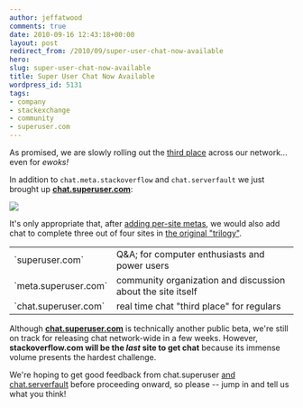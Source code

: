 ```yaml
---
author: jeffatwood
comments: true
date: 2010-09-16 12:43:18+00:00
layout: post
redirect_from: /2010/09/super-user-chat-now-available
hero: 
slug: super-user-chat-now-available
title: Super User Chat Now Available
wordpress_id: 5131
tags:
- company
- stackexchange
- community
- superuser.com
---
```


As promised, we are slowly rolling out the [third place](http://blog.stackoverflow.com/2010/04/do-trilogy-sites-need-a-third-place/) across our network... even for _ewoks!_

In addition to `chat.meta.stackoverflow` and `chat.serverfault` we just brought up **[chat.superuser.com](http://chat.superuser.com)**:

[![](http://blog.stackoverflow.com/wp-content/uploads/super-user-room-card-xxl.png)](http://chat.superuser.com)

It's only appropriate that, after [adding per-site metas](http://blog.stackoverflow.com/2010/07/new-per-site-metas/), we would also add chat to complete three out of four sites in [the original "trilogy"](http://blog.stackoverflow.com/2009/05/the-stack-overflow-trilogy/).

<table cellpadding="4" width="600" cellspacing="4" >
<tr >

<td >`superuser.com`
</td>
<td >Q&A; for computer enthusiasts and power users
</td>
</tr>
<tr >

<td >`meta.superuser.com`
</td>
<td >community organization and discussion about the site itself
</td>
</tr>
<tr >

<td >`chat.superuser.com`
</td>
<td >real time chat "third place" for regulars
</td>
</tr>
</table>

Although **[chat.superuser.com](http://chat.superuser.com)** is technically another public beta, we're still on track for releasing chat network-wide in a few weeks. However, **stackoverflow.com will be the _last_ site to get chat** because its immense volume presents the hardest challenge.

We're hoping to get good feedback from chat.superuser [and chat.serverfault](http://blog.stackoverflow.com/2010/09/server-fault-chat-now-available/) before proceeding onward, so please -- jump in and tell us what you think!
